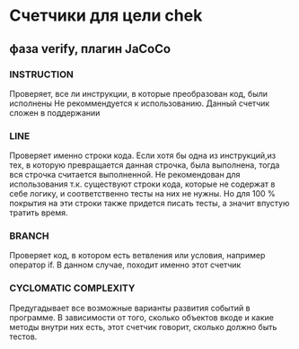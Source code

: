 # Счетчики для цели chek
## фаза verify, плагин JaCoCo

### INSTRUCTION
Проверяет, все ли инструкции, в которые преобразован код, были исполнены
Не рекоммендуется к использованию. Данный счетчик сложен в поддержании
### LINE
Проверяет именно строки кода. 
Если хотя бы одна из инструкций,из тех, в которую превращается данная строчка, была выполнена, тогда вся строчка считается выполненной.
Не рекомендован для использования т.к. существуют строки кода, которые не содержат в себе логику, и соответственно тесты на них не нужны. Но для 100 % покрытия на эти строки также придется писать тесты, а значит впустую тратить время.
### BRANCH
Проверяет код, в котором есть ветвления или условия, например оператор if.
В данном случае, походит именно этот счетчик
### CYCLOMATIC COMPLEXITY
Предугадывает все возможные варианты развития событий в программе. 
В зависимости от того, сколько объектов вкоде и какие методы внутри них есть, этот счетчик говорит, сколько должно быть тестов.